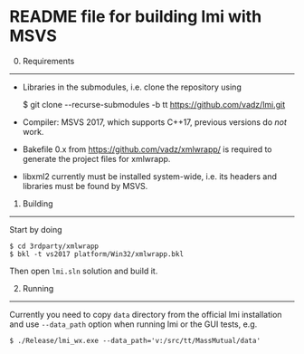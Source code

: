 README file for building lmi with MSVS
======================================

0. Requirements
---------------

- Libraries in the submodules, i.e. clone the repository using

    $ git clone --recurse-submodules -b tt https://github.com/vadz/lmi.git

- Compiler: MSVS 2017, which supports C++17, previous versions do _not_ work.

- Bakefile 0.x from https://github.com/vadz/xmlwrapp/ is required to generate
  the project files for xmlwrapp.

- libxml2 currently must be installed system-wide, i.e. its headers and
  libraries must be found by MSVS.


1. Building
-----------

Start by doing

    $ cd 3rdparty/xmlwrapp
    $ bkl -t vs2017 platform/Win32/xmlwrapp.bkl

Then open `lmi.sln` solution and build it.


2. Running
----------

Currently you need to copy `data` directory from the official lmi installation
and use `--data_path` option when running lmi or the GUI tests, e.g.

    $ ./Release/lmi_wx.exe --data_path='v:/src/tt/MassMutual/data'
